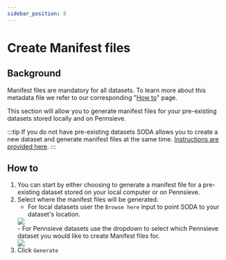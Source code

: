 ```yaml
---
sidebar_position: 8
---
```


# Create Manifest files

## Background

Manifest files are mandatory for all datasets. To learn more about this metadata file we refer to our corresponding "[How to](../how-to/how-to-structure-the-manifest-metadata-file.md)" page.

This section will allow you to generate manifest files for your pre-existing datasets stored locally and on Pennsieve. 

:::tip
   If you do not have pre-existing datasets SODA allows you to create a new dataset and generate manifest files at the same time. [Instructions are provided here](../prepare-dataset/organize-dataset.md).
:::

## How to

1. You can start by either choosing to generate a manifest file for a pre-existing dataset stored on your local computer or on Pennsieve.
2. Select where the manifest files will be generated.
    - For local datasets user the `Browse here` input to point SODA to your dataset's location. 
    <div class="px-10">
      <img src="https://github.com/fairdataihub/SODA-for-SPARC/raw/main/docs/documentation/Prepare-metadata/Manifest/manifest-local-dataset.PNG?raw=true">
      </img>
    </div>
    - For Pennsieve datasets use the dropdown to select which Pennsieve dataset you would like to create Manifest files for.
    <div class="px-10">
      <img src="https://github.com/fairdataihub/SODA-for-SPARC/raw/main/docs/documentation/Prepare-metadata/Manifest/manifest-pennsieve.PNG?raw=true">
      </img>
    </div>
3. Click `Generate`
